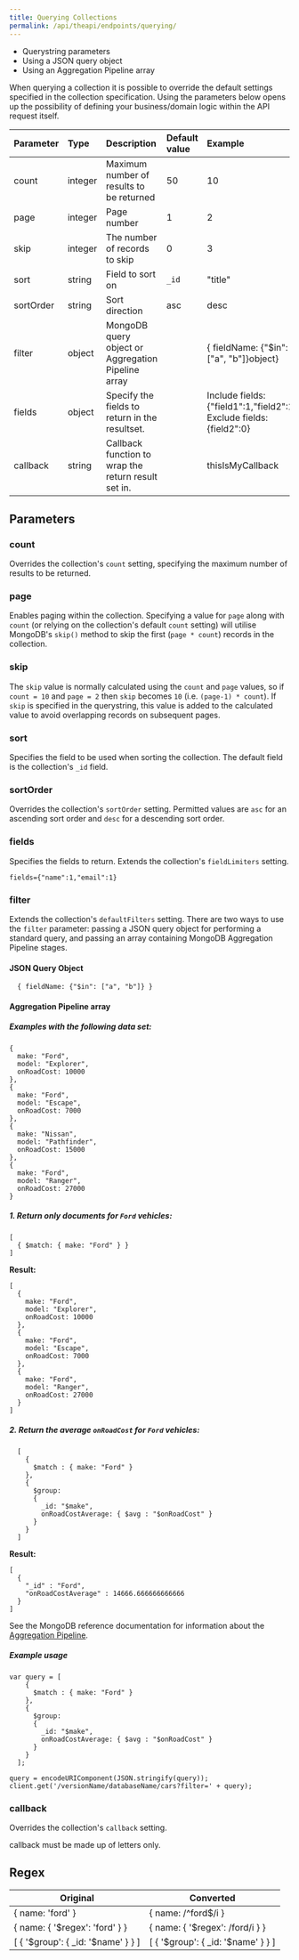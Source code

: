 ```yaml
---
title: Querying Collections
permalink: /api/theapi/endpoints/querying/
---
```


 * Querystring parameters
 * Using a JSON query object
 * Using an Aggregation Pipeline array

When querying a collection it is possible to override the default settings specified in the collection specification. Using the parameters below opens up the possibility of defining your business/domain logic within the API request itself.

 Parameter       | Type        |  Description                                  | Default value        |  Example
:----------------|:------------|:----------------------------------------------|:---------------------|:--------------
count            | integer     | Maximum number of results to be returned   | 50                   | 10
page             | integer     | Page number                                   | 1                    | 2
skip             | integer     | The number of records to skip              | 0   | 3
sort             | string      | Field to sort on                          | `_id`                  | "title"
sortOrder       | string      | Sort direction                                | asc                  | desc
filter           | object        | MongoDB query object or Aggregation Pipeline array                            |                      | { fieldName: {"$in": ["a", "b"]}object}
fields           | object        | Specify the fields to return in the resultset.  |          | Include fields: {"field1":1,"field2":1} Exclude fields: {field2":0}
callback         | string      | Callback function to wrap the return result set in.  |               | thisIsMyCallback

## Parameters

### count

Overrides the collection's `count` setting, specifying the maximum number of results to be returned.

### page

Enables paging within the collection. Specifying a value for `page` along with `count` (or relying on the collection's default `count` setting) will utilise MongoDB's `skip()` method to skip the first (`page * count`) records in the collection.

### skip

The `skip` value is normally calculated using the `count` and `page` values, so if `count = 10` and `page = 2` then `skip` becomes `10` (i.e. `(page-1) * count`). If `skip` is specified in the querystring, this value is added to the calculated value to avoid overlapping records on subsequent pages.

### sort

Specifies the field to be used when sorting the collection. The default field is the collection's `_id` field.

### sortOrder

Overrides the collection's `sortOrder` setting. Permitted values are `asc` for an ascending sort order and `desc` for a descending sort order.

### fields

Specifies the fields to return. Extends the collection's `fieldLimiters` setting.

```
fields={"name":1,"email":1}
```

### filter

Extends the collection's `defaultFilters` setting. There are two ways to use the `filter` parameter: passing a JSON query object for performing a standard query, and passing an array containing MongoDB Aggregation Pipeline stages.

#### JSON Query Object

```
  { fieldName: {"$in": ["a", "b"]} }
```

#### Aggregation Pipeline array

##### Examples with the following data set:

```
{
  make: "Ford",
  model: "Explorer",
  onRoadCost: 10000
},
{
  make: "Ford",
  model: "Escape",
  onRoadCost: 7000
},
{
  make: "Nissan",
  model: "Pathfinder",
  onRoadCost: 15000
},
{
  make: "Ford",
  model: "Ranger",
  onRoadCost: 27000
}
```

##### 1. Return only documents for `Ford` vehicles:

```
[
  { $match: { make: "Ford" } }
]
```

**Result:**

```
[
  {
    make: "Ford",
    model: "Explorer",
    onRoadCost: 10000
  },
  {
    make: "Ford",
    model: "Escape",
    onRoadCost: 7000
  },
  {
    make: "Ford",
    model: "Ranger",
    onRoadCost: 27000
  }
]
```

##### 2. Return the average `onRoadCost` for `Ford` vehicles:

```
  [
    {
      $match : { make: "Ford" }
    },
    {
      $group:
      {
        _id: "$make",
        onRoadCostAverage: { $avg : "$onRoadCost" }
      }
    }
  ]
```
**Result:**

```
[
  {
	"_id" : "Ford",
	"onRoadCostAverage" : 14666.666666666666
  }
]
```

See the MongoDB reference documentation for information about the [Aggregation Pipeline](http://docs.mongodb.org/manual/reference/operator/aggregation/#aggregation-pipeline-operator-reference).

##### Example usage

```
var query = [
    {
      $match : { make: "Ford" }
    },
    {
      $group:
      {
        _id: "$make",
        onRoadCostAverage: { $avg : "$onRoadCost" }
      }
    }
  ];

query = encodeURIComponent(JSON.stringify(query));
client.get('/versionName/databaseName/cars?filter=' + query);
```

### callback

Overrides the collection's `callback` setting.

callback must be made up of letters only.


## Regex

Original | Converted
---------|----------
{ name: 'ford' } | { name: /^ford$/i }
{ name: { '$regex': 'ford' } } | { name: { '$regex': /ford/i } }
[ { '$group': { _id: '$name' } } ] | [ { '$group': { _id: '$name' } } ]
